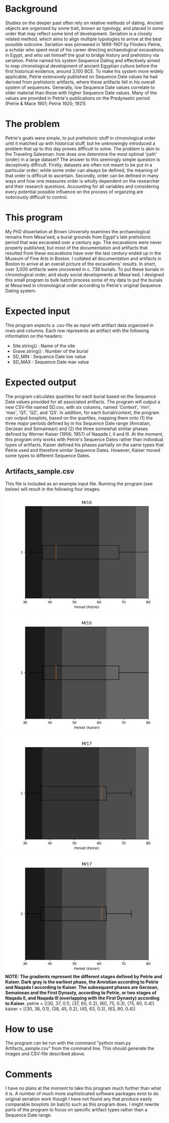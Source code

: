 # Background
Studies on the deeper past often rely on relative methods of dating. Ancient objects are organized by some trait, known as typology, and placed in some order that may reflect some kind of development. Seriation is a closely related method, which aims to align multiple typologies to arrive at the best possible outcome. Seriation was pioneered in 1899-1901 by Flinders Petrie, a scholar who spent most of his career directing archaeological excavations in Egypt, and who set himself the goal to bridge history and prehistory via seriation. Petrie named his system Sequence Dating and effectively aimed to map chronological development of ancient Egyptian culture before the first historical evidence, around 3,100 BCE. To make his system more widely applicable, Petrie extensively published on Sequence Date values he had derived from prehistoric artifacts, where these artifacts fell in his overall system of sequences. Generally, low Sequence Date values correlate to older material than those with higher Sequence Date values. Many of the values are provided in Petrie's publications on the Predynastic period (Petrie & Mace 1901; Petrie 1920; 1921).
# The problem
Petrie's goals were simple, to put prehistoric stuff in chronological order until it matched up with historical stuff, but he unknowingly introduced a problem that up to this day proves difficult to solve. The problem is akin to the Traveling Salesman: how does one determine the most optimal 'path' (order) in a large dataset? The answer to this seemingly simple question is deceptively difficult. Firstly, datasets are often not meant to be put in a particular order; while some order can always be defined, the meaning of that order is difficult to ascertain. Secondly, order can be defined in many ways and how one measures order is wholly dependent on the researcher and their research questions. Accounting for all variables and considering every potential possible influence on the process of organzing are notoriously difficult to control.
# This program
My PhD dissertation at Brown University examines the archaeological remains from Mesa'eed, a burial grounds from Egypt's late prehistoric period that was excavated over a century ago. The excavations were never properly published, but most of the documentation and artifacts that resulted from these excavations have over the last century ended up in the Museum of Fine Arts in Boston. I collated all documentation and artifacts in Boston to arrive at an overall picture of the excavations' results. In short, over 3,000 artifacts were uncovered in c. 739 burials. To put these burials in chronological order, and study social developments at Mesa'eed, I designed this small program to bulk batch process some of my data to put the burials at Mesa'eed in chronological order according to Petrie's original Sequence Dating system.
# Expected input
This program expects a .csv-file as input with artifact data organized in rows and columns. Each row represents an artifact with the following information on the headers:
- Site.string() : Name of the site
- Grave.string() : Number of the burial
- SD_MIN : Sequence Date low value
- SD_MAX : Sequence Date max value
# Expected output
The program calculates quartiles for each burial based on the Sequence Date values provided for all associated artifacts. The program will output a new CSV-file named SD.csv, with six columns, named 'Context', 'min', 'max', 'Q1', 'Q2', and 'Q3'. In addition, for each burial/context, the program can output boxplots, based on the quartiles, mapping them onto (1) the three major periods defined by in his Sequence Date range (Amratian, Gerzean and Semainean) and (2) the three somewhat similar phases defined by Werner Kaiser (1956; 1957) of Naqada I, II and III. At the moment, this program only works with Petrie's Sequence Dates rather than individual types of artifacts. Kaiser defined his phases partially on the same types that Petrie used and therefore similar Sequence Dates. However, Kaiser moved some types to different Sequence Dates.
## Artifacts_sample.csv
This file is included as an example input file. Running the program (see below) will result in the following four images.
![Sequence Dates for M/10 according to Petrie](/output/M_10-Petrie.png)
![Sequence Dates for M/10 according to Kaiser](/output/M_10-Kaiser.png)
![Sequence Dates for M/17 according to Petrie](/output/M_17-Petrie.png)
![Sequence Dates for M/17 according to Kaiser](/output/M_17-Kaiser.png)
**NOTE: The gradients represent the different stages defined by Petrie and Kaiser. Dark gray is the earliest phase, the Amratian according to Petrie and Naqada I according to Kaiser. The subsequent phases are Gerzean, Semainean and the First Dynasty, according to Petrie, or two stages of Naqada II, and Naqada III (overlapping with the First Dynasty) according to Kaiser.**
petrie = [(30, 37, 0.1), (37, 60, 0.2), (60, 75, 0.3), (75, 80, 0.4)]
                        kaiser = [(30, 38, 0.1), (38, 45, 0.2), (45, 63, 0.3), (63, 80, 0.4)]
# How to use
The program can be run with the command "python main.py Artifacts_sample.csv" from the command line. This should generate the images and CSV-file described above.
# Comments
I have no plans at the moment to take this program much further than what it is. A number of much more sophisticated software packages exist to do original seriation work though I have not found any that produce easily comparable boxplots (in batch) such as this program does. I might rewrite parts of the program to focus on specific artifact types rather than a Sequence Date range.